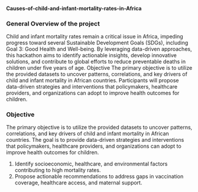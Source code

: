 #### Causes-of-child-and-infant-mortality-rates-in-Africa

### General Overview of the project

Child and infant mortality rates remain a critical issue in Africa, impeding progress toward several
Sustainable Development Goals (SDGs), including Goal 3: Good Health and Well-being. By leveraging
data-driven approaches, this hackathon aims to identify actionable insights, develop innovative
solutions, and contribute to global efforts to reduce preventable deaths in children under five years of age.
Objective
The primary objective is to utilize the provided datasets to uncover patterns, correlations, and key drivers of child and infant mortality in African countries. Participants will propose data-driven strategies and interventions that policymakers, healthcare providers, and organizations can adopt to improve health outcomes for children.

### Objective
The primary objective is to utilize the provided datasets to uncover patterns, correlations, and key drivers of child and infant mortality in African countries. The goal is to provide data-driven strategies and interventions that policymakers, healthcare providers, and organizations can adopt to improve health outcomes for children.
1. Identify socioeconomic, healthcare, and environmental factors contributing to high mortality
rates.
2. Propose actionable recommendations to address gaps in vaccination coverage, healthcare
access, and maternal support.
